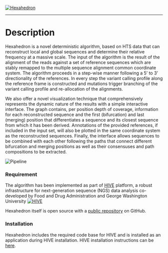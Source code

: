 [![Hexahedron][hh_logo]][hh_git-repo-url]
___

# Description
Hexahedron is a novel deterministic algorithm, based on HTS data that can reconstruct local and global sequences and determine their relative frequency at a massive scale. The input of the algorithm is the result of the alignment of the reads against a set of reference sequences which are stably remapped to the multiple sequence alignment common coordinate system. The algorithm proceeds in a step-wise manner following a 5’ to 3’ directionality of the references. In every step the variant calling profile along the reference frame is constructed and mutations trigger branching of the variant calling profile and re-allocation of the alignments.

We also offer a novel visualization technique that comprehensively represents the dynamic nature of the results with a simple interactive interface. The graph contains, per position depth of coverage, information for each reconstructed sequence and the first (bifurcation) and last (merging) position that differentiates a sequence and its closest sequence from which it has been derived. Annotations of the provided references, if included in the input set, will also be plotted in the same coordinate system as the reconstructed sequences. Finally, the interface allows sequences to be combined with each other following the paths that connect different bifurcation and merging positions as well as their consensuses and path compositions to be extracted.

![Pipeline][hh_pipeline]


### Requirement

The algorithm has been implemented as part of [HIVE][hive_git-repo-url] platform, a robust infrastructure for next-generation sequence (NGS) data analysis co-developed by Food and Drug Administration and George Washington University
[![HIVE][hive_logo]][hive_git-repo-url] 

Hexahedron itself is open source with a [public repository][hh_git-repo-url] on GitHub.

### Installation

Hexahedron includes the required code base for HIVE and is installed as an application during HIVE installation. 
HIVE installation instructions can be [here][hive_readme].


   [hh_pipeline]: <https://raw.githubusercontent.com/kkaragiannis/hexahedron/master/doc/images/Resized_overview_final_fig.png>
   [hive_readme]: <https://raw.githubusercontent.com/kkaragiannis/hexahedron/master/HIVE_README.md>
   [hive_logo]: <https://raw.githubusercontent.com/FDA/fda-hive/master/doc/images/hive_logo.png>
   [hive_git-repo-url]: <https://github.com/FDA/fda-hive>
   [hh_logo]: <https://raw.githubusercontent.com/kkaragiannis/hexahedron/master/doc/images/hexahedron_logo.png>
   [hh_git-repo-url]: <https://github.com/kkaragiannis/hexahedron>
